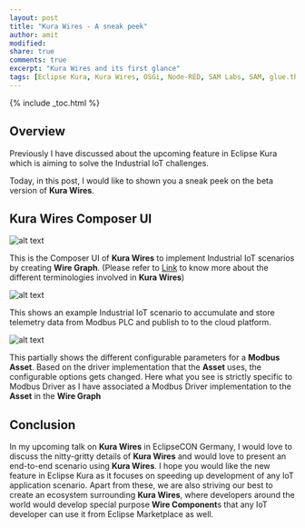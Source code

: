 ```yaml
---
layout: post
title: "Kura Wires - A sneak peek"
author: amit
modified:
share: true
comments: true
excerpt: "Kura Wires and its first glance"
tags: [Eclipse Kura, Kura Wires, OSGi, Node-RED, SAM Labs, SAM, glue.things, IIoT, IoT]
---
```


{% include _toc.html %}

## Overview

Previously I have discussed about the upcoming feature in Eclipse Kura which is aiming to solve the Industrial IoT challenges.

Today, in this post, I would like to shown you a sneak peek on the beta version of **Kura Wires**.

## Kura Wires Composer UI

![alt text](https://s21.postimg.org/ll7cuqc1z/image.png "Kura Wires Composer UI")

This is the Composer UI of **Kura Wires** to implement Industrial IoT scenarios by creating **Wire Graph**. (Please refer to [Link](http://blog.amitinside.com/Kura-Wires-bits-and-pieces/) to know more about the different terminologies involved in **Kura Wires**)

![alt text](https://s14.postimg.org/sqzzial2p/image.png "Wire Graph")

This shows an example Industrial IoT scenario to accumulate and store telemetry data from Modbus PLC and publish to to the cloud platform.

![alt text](https://s9.postimg.org/xae91kwgf/image.png "Wire Graph with Configurable Parameters")

This partially shows the different configurable parameters for a **Modbus Asset**. Based on the driver implementation that the **Asset** uses, the configurable options gets changed. Here what you see is strictly specific to Modbus Driver as I have associated a Modbus Driver implementation to the **Asset** in the **Wire Graph**

## Conclusion

In my upcoming talk on **Kura Wires** in EclipseCON Germany, I would love to discuss the nitty-gritty details of **Kura Wires** and would love to present an end-to-end scenario using **Kura Wires**. I hope you would like the new feature in Eclipse Kura as it focuses on speeding up development of any IoT application scenario. Apart from these, we are also striving our best to create an ecosystem surrounding **Kura Wires**, where developers around the world would develop special purpose **Wire Component**s that any IoT developer can use it from Eclipse Marketplace as well.
